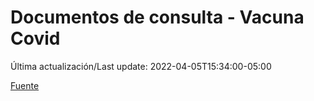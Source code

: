 # Documentos de consulta - Vacuna Covid

Última actualización/Last update: 2022-04-05T15:34:00-05:00

[Fuente](http://vacunacovid.gob.mx/wordpress/documentos-de-consulta/)
